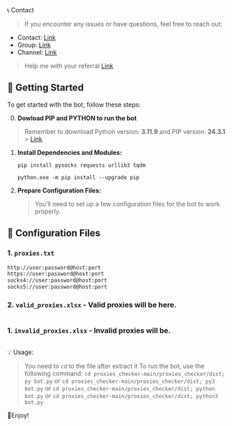 📞 Contact

> If you encounter any issues or have questions, feel free to reach out:

- Contact: [Link](t.me/MeoMunDep)
- Group: [Link](t.me/KeoAirDropFreeNe)
- Channel: [Link](t.me/KeoAirDropFreeNee)

> Help me with your referral [Link]()

## 🚀 Getting Started

To get started with the bot, follow these steps:

0. **Dowload PIP and PYTHON to run the bot**

> Remember to download Python version: **3.11.9** and PIP version: **24.3.1** > [Link](https://t.me/KeoAirDropFreeNe/257/2627)

1. **Install Dependencies and Modules:**

   ```
   pip install pysocks requests urllib3 tqdm

   python.exe -m pip install --upgrade pip
   ```

2. **Prepare Configuration Files:**

   > You'll need to set up a few configuration files for the bot to work properly.

## 📁 Configuration Files

### 1. `proxies.txt`

```txt
http://user:password@host:port
https://user:password@host:port
socks4://user:password@host:port
socks5://user:password@host:port
```

### 2. `valid_proxies.xlsx` - Valid proxies will be here.

```xlsx

```

### 1. `invalid_proxies.xlsx` - Invalid proxies will be.

```xlsx

```

💡 Usage:

> You need to `cd` to the file after extract it
> To run the bot, use the following command: `cd proxies_checker-main/proxies_checker/dist; py bot.py` or `cd proxies_checker-main/proxies_checker/dist; py3 bot.py` or `cd proxies_checker-main/proxies_checker/dist; python bot.py` or `cd proxies_checker-main/proxies_checker/dist; python3 bot.py`

🎇Enjoy!
